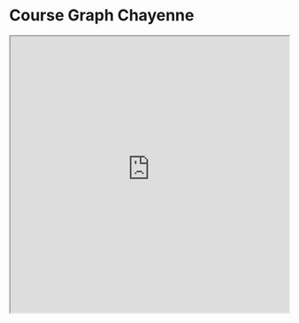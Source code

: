 # Course Graph Chayenne

<iframe allow="fullscreen" style="width: 100%!important; height: 500px;" src="https://prime-applets.ewi.tudelft.nl/graph/CT1000/Chayenne?lecture=undefined&view=all" allowfullscreen></iframe>